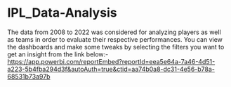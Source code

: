 # IPL_Data-Analysis
The data from 2008 to 2022 was considered for analyzing players as well as teams in order to evaluate their respective performances.
You can view the dashboards and make some tweaks by selecting the filters you want to get an insight from the link below:-  
https://app.powerbi.com/reportEmbed?reportId=eea5e64a-7a46-4d51-a223-5b4fba294d3f&autoAuth=true&ctid=aa74b0a8-dc31-4e56-b78a-68531b73a97b

